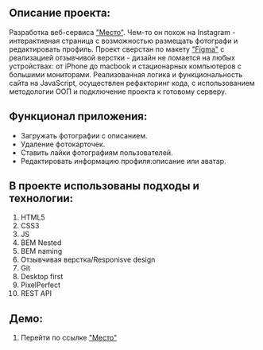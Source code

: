 ## Описание проекта:
Разработка веб-сервиса ["Место"](https://msilkov.github.io/mesto/). Чем-то он похож на Instagram - интерактивная страница с возможностью размещать фотографи и редактировать профиль. Проект сверстан по макету ["Figma"](https://www.figma.com/file/2cn9N9jSkmxD84oJik7xL7/JavaScript.-Sprint-4?node-id=0%3A1) с реализацией отзывчивой верстки - дизайн не ломается на любых устройствах: от iPhone до macbook и стационарных компьютеров с большими мониторами. Реализованная логика и функциональность сайта на JavaScript, осуществлен рефакторинг кода, с использованием методологии ООП и подключение проекта к готовому серверу.

## Функционал приложения:
* Загружать фотографии с описанием.
* Удаление фотокарточек.
* Ставить лайки фотографиям пользователей.
* Редактировать информацию профиля:описание или аватар.
  
## В проекте использованы подходы и технологии:
1. HTML5
2. CSS3
3. JS
4. BEM Nested
5. BEM naming
6. Отзывчивая верстка/Responisve design
7. Git 
8. Desktop first
9. PixelPerfect
10. REST API

## Демо:
1. Перейти по ссылке ["Место"](https://msilkov.github.io/mesto/)
